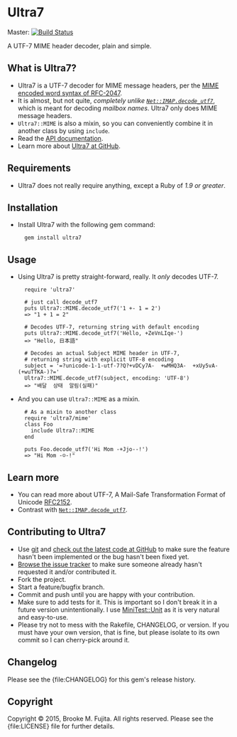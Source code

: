 # Ultra7
Master: [![Build Status](https://travis-ci.org/buruzaemon/ultra7.svg?branch=master)](https://travis-ci.org/buruzaemon/ultra7) 

A UTF-7 MIME header decoder, plain and simple.

## What is Ultra7?

* Ultra7 is a UTF-7 decoder for MIME message headers, per the [MIME encoded word syntax of RFC-2047](http://tools.ietf.org/html/rfc2047).
* It is almost, but not quite, *completely unlike [`Net::IMAP.decode_utf7`](http://ruby-doc.org/stdlib-2.0.0/libdoc/net/imap/rdoc/Net/IMAP.html#method-c-decode_utf7)*, which is meant for decoding *mailbox names*. Ultra7 only does MIME message headers.
* `Ultra7::MIME` is also a mixin, so you can conveniently combine it in another class by using
`include`.
* Read the [API documentation](http://www.rubydoc.info/gems/ultra7).
* Learn more about [Ultra7 at GitHub](https://github.com/buruzaemon/ultra7).


## Requirements

* Ultra7 does not really require anything, except a Ruby of _1.9 or greater_.


## Installation

* Install Ultra7 with the following gem command:

        gem install ultra7


## Usage

* Using Ultra7 is pretty straight-forward, really. It _only_ decodes UTF-7.

        require 'ultra7'
    
        # just call decode_utf7
        puts Ultra7::MIME.decode_utf7('1 +- 1 = 2')
        => "1 + 1 = 2"
    
        # Decodes UTF-7, returning string with default encoding
        puts Ultra7::MIME.decode_utf7('Hello, +ZeVnLIqe-')
        => "Hello, 日本語"
    
        # Decodes an actual Subject MIME header in UTF-7,
        # returning string with explicit UTF-8 encoding
        subject = '=?unicode-1-1-utf-7?Q?+vDCy7A-  +wMHQ3A-  +xUy5vA-(+wuTTKA-)?='
        Ultra7::MIME.decode_utf7(subject, encoding: 'UTF-8')
        => "배달  상태  알림(실패)"

    
* And you can use `Ultra7::MIME` as a mixin.
    
        # As a mixin to another class
        require 'ultra7/mime'
        class Foo
          include Ultra7::MIME
        end
    
        puts Foo.decode_utf7('Hi Mom -+Jjo--!')
        => "Hi Mom -☺-!" 


## Learn more 
- You can read more about UTF-7, A Mail-Safe Transformation Format of Unicode [RFC2152](https://tools.ietf.org/html/rfc2152).
- Contrast with
  [`Net::IMAP.decode_utf7`](http://ruby-doc.org/stdlib-1.9.3/libdoc/net/imap/rdoc/Net/IMAP.html#method-c-decode_utf7).

## Contributing to Ultra7
-  Use [git](http://git-scm.com/) and [check out the latest code at GitHub](https://github.com/buruzaemon/ultra7) to make sure the feature hasn't been implemented or the bug hasn't been fixed yet.
-  [Browse the issue tracker](https://github.com/buruzaemon/ultra7/issues) to make sure someone already hasn't requested it and/or contributed it.
-  Fork the project.
-  Start a feature/bugfix branch.
-  Commit and push until you are happy with your contribution.
-  Make sure to add tests for it. This is important so I don't break it in a future version unintentionally. I use [MiniTest::Unit](http://rubydoc.info/gems/minitest/MiniTest/Unit) as it is very natural and easy-to-use.
-  Please try not to mess with the Rakefile, CHANGELOG, or version. If you must have your own version, that is fine, but please isolate to its own commit so I can cherry-pick around it.

## Changelog
Please see the {file:CHANGELOG} for this gem's release history.

## Copyright
Copyright &copy; 2015, Brooke M. Fujita. All rights reserved. Please see the {file:LICENSE} file for further details.
